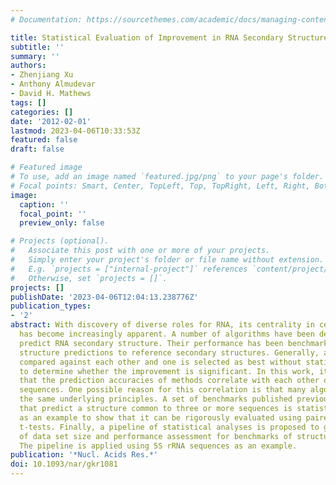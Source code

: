 ```yaml
---
# Documentation: https://sourcethemes.com/academic/docs/managing-content/

title: Statistical Evaluation of Improvement in RNA Secondary Structure Prediction
subtitle: ''
summary: ''
authors:
- Zhenjiang Xu
- Anthony Almudevar
- David H. Mathews
tags: []
categories: []
date: '2012-02-01'
lastmod: 2023-04-06T10:33:53Z
featured: false
draft: false

# Featured image
# To use, add an image named `featured.jpg/png` to your page's folder.
# Focal points: Smart, Center, TopLeft, Top, TopRight, Left, Right, BottomLeft, Bottom, BottomRight.
image:
  caption: ''
  focal_point: ''
  preview_only: false

# Projects (optional).
#   Associate this post with one or more of your projects.
#   Simply enter your project's folder or file name without extension.
#   E.g. `projects = ["internal-project"]` references `content/project/deep-learning/index.md`.
#   Otherwise, set `projects = []`.
projects: []
publishDate: '2023-04-06T12:04:13.238776Z'
publication_types:
- '2'
abstract: With discovery of diverse roles for RNA, its centrality in cellular functions
  has become increasingly apparent. A number of algorithms have been developed to
  predict RNA secondary structure. Their performance has been benchmarked by comparing
  structure predictions to reference secondary structures. Generally, algorithms are
  compared against each other and one is selected as best without statistical testing
  to determine whether the improvement is significant. In this work, it is demonstrated
  that the prediction accuracies of methods correlate with each other over sets of
  sequences. One possible reason for this correlation is that many algorithms use
  the same underlying principles. A set of benchmarks published previously for programs
  that predict a structure common to three or more sequences is statistically analyzed
  as an example to show that it can be rigorously evaluated using paired two-sample
  t-tests. Finally, a pipeline of statistical analyses is proposed to guide the choice
  of data set size and performance assessment for benchmarks of structure prediction.
  The pipeline is applied using 5S rRNA sequences as an example.
publication: '*Nucl. Acids Res.*'
doi: 10.1093/nar/gkr1081
---
```

